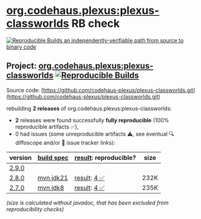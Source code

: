 [org.codehaus.plexus:plexus-classworlds](https://central.sonatype.com/artifact/org.codehaus.plexus/plexus-classworlds/versions) RB check
=======

[![Reproducible Builds](https://reproducible-builds.org/images/logos/rb.svg) an independently-verifiable path from source to binary code](https://reproducible-builds.org/)

## Project: [org.codehaus.plexus:plexus-classworlds](https://central.sonatype.com/artifact/org.codehaus.plexus/plexus-classworlds/versions) [![Reproducible Builds](https://img.shields.io/endpoint?url=https://raw.githubusercontent.com/jvm-repo-rebuild/reproducible-central/master/content/org/codehaus/plexus/plexus-classworlds/badge.json)](https://github.com/jvm-repo-rebuild/reproducible-central/blob/master/content/org/codehaus/plexus/plexus-classworlds/README.md)

Source code: [https://github.com/codehaus-plexus/plexus-classworlds.git](https://github.com/codehaus-plexus/plexus-classworlds.git)

rebuilding **2 releases** of org.codehaus.plexus:plexus-classworlds:
- **2** releases were found successfully **fully reproducible** (100% reproducible artifacts :white_check_mark:),
- 0 had issues (some unreproducible artifacts :warning:, see eventual :mag: diffoscope and/or :memo: issue tracker links):

| version | [build spec](/BUILDSPEC.md) | [result](https://reproducible-builds.org/docs/jvm/): reproducible? | size |
| -- | --------- | ------ | -- |
| [2.9.0](https://central.sonatype.com/artifact/org.codehaus.plexus/plexus-classworlds/2.9.0/pom) | | | |
| [2.8.0](https://central.sonatype.com/artifact/org.codehaus.plexus/plexus-classworlds/2.8.0/pom) | [mvn jdk21](plexus-classworlds-2.8.0.buildspec) | [result](plexus-classworlds-2.8.0.buildinfo): [4 :white_check_mark: ](plexus-classworlds-2.8.0.buildcompare) | 232K |
| [2.7.0](https://central.sonatype.com/artifact/org.codehaus.plexus/plexus-classworlds/2.7.0/pom) | [mvn jdk8](plexus-classworlds-2.7.0.buildspec) | [result](plexus-classworlds-2.7.0.buildinfo): [4 :white_check_mark: ](plexus-classworlds-2.7.0.buildcompare) | 235K |

<i>(size is calculated without javadoc, that has been excluded from reproducibility checks)</i>
